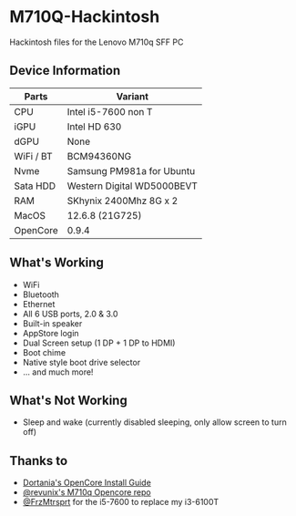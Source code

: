 # M710Q-Hackintosh
Hackintosh files for the Lenovo M710q SFF PC

## Device Information

| Parts       | Variant                        |
| ----------- | ------------------------------ |
| CPU         | Intel i5-7600 non T            |
| iGPU        | Intel HD 630                   |
| dGPU        | None                           |
| WiFi / BT   | BCM94360NG                     |
| Nvme        | Samsung PM981a for Ubuntu      |
| Sata HDD    | Western Digital WD5000BEVT     |
| RAM         | SKhynix 2400Mhz 8G x 2         |
| MacOS       | 12.6.8 (21G725)                |
| OpenCore    | 0.9.4                          |

## What's Working

* WiFi
* Bluetooth
* Ethernet
* All 6 USB ports, 2.0 & 3.0
* Built-in speaker
* AppStore login
* Dual Screen setup (1 DP + 1 DP to HDMI)
* Boot chime
* Native style boot drive selector
* ... and much more!

## What's Not Working

* Sleep and wake (currently disabled sleeping, only allow screen to turn off)

## Thanks to

* [Dortania's OpenCore Install Guide](https://dortania.github.io/OpenCore-Install-Guide/)
* [@revunix's M710q Opencore repo](https://github.com/revunix/ThinkCentre-M710Q/)
* [@FrzMtrsprt](https://github.com/FrzMtrsprt) for the i5-7600 to replace my i3-6100T
